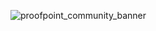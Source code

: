 ![proofpoint_community_banner](https://user-images.githubusercontent.com/83429267/207476098-7b247902-2d46-4186-973e-6708cd854351.jpg)

